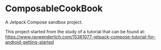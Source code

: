 # ComposableCookBook
A Jetpack Compose sandbox project. 

This project started from the study of a tutorial that can be found at:
https://www.raywenderlich.com/15361077-jetpack-compose-tutorial-for-android-getting-started
